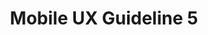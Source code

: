 ---
# This topic lives at
# https://digital.gov/topics/mobile-ux-guideline-5

# Topic Title
title: "Mobile UX Guideline 5"

# description — keep it short and clear
summary: ""

# Weight
weight: 1

# For more information on managing topics,
# see https://github.com/GSA/digitalgov.gov/wiki/topics
---